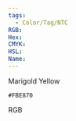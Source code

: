 ```yaml
---
tags:
  - Color/Tag/NTC
RGB:
Hex:
CMYK:
HSL:
Name:
---
```

Marigold Yellow
```palette
#FBE870
```
RGB
